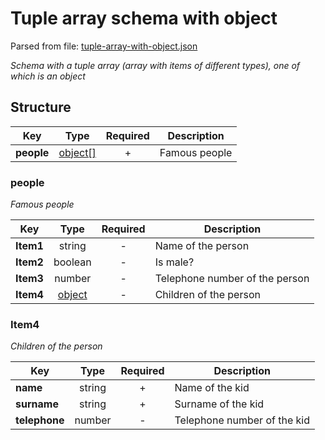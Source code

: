 # __Tuple array schema with object__
Parsed from file: [tuple-array-with-object.json](https://github.com/McCastles/JMC/blob/master/examples/tuple-array-with-object.json)

_Schema with a tuple array (array with items of different types), one of which is an object_
## __Structure__

|Key|Type|Required|Description|
|-|:-:|:-:|-|
|__people__|[object[]](#people)|+|Famous people|
### __people__
_Famous people_

|Key|Type|Required|Description|
|-|:-:|:-:|-|
|__Item1__|string|-|Name of the person|
|__Item2__|boolean|-|Is male?|
|__Item3__|number|-|Telephone number of the person|
|__Item4__|[object](#Item4)|-|Children of the person|
### __Item4__
_Children of the person_

|Key|Type|Required|Description|
|-|:-:|:-:|-|
|__name__|string|+|Name of the kid|
|__surname__|string|+|Surname of the kid|
|__telephone__|number|-|Telephone number of the kid|
